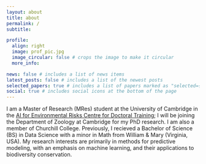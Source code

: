 ```yaml
---
layout: about
title: about
permalink: /
subtitle:

profile:
  align: right
  image: prof_pic.jpg
  image_circular: false # crops the image to make it circular
  more_info:

news: false # includes a list of news items
latest_posts: false # includes a list of the newest posts
selected_papers: true # includes a list of papers marked as "selected={true}"
social: true # includes social icons at the bottom of the page
---
```


I am a Master of Research (MRes) student at the University of Cambridge in the [AI for Environmental Risks Centre for Doctoral Training](https://ai4er-cdt.esc.cam.ac.uk/); I will be joining the Department of Zoology at Cambridge for my PhD research. I am also a member of Churchill College. Previously, I recieved a Bachelor of Science (BS) in Data Science with a minor in Math from William & Mary (Virginia, USA). My research interests are primarily in methods for predictive modeling, with an emphasis on machine learning, and their applications to biodiversity conservation.
